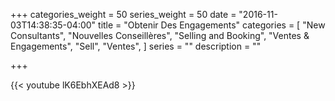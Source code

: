 +++
categories_weight = 50
series_weight = 50
date = "2016-11-03T14:38:35-04:00"
title = "Obtenir Des Engagements"
categories = [
  "New Consultants",
  "Nouvelles Conseillères",
  "Selling and Booking",
  "Ventes & Engagements",
  "Sell",
  "Ventes",
]
series = ""
description = ""

+++

{{< youtube lK6EbhXEAd8 >}}

